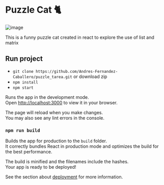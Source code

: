 # Puzzle Cat 🐈
![image](https://github.com/Andres-Fernandez-Caballero/puzzle_tarea/assets/50086557/29ea6d98-60d0-40da-a759-4239d249e031)

This is a funny puzzle cat created in react to explore the use of list and matrix

## Run project
- `git clone https://github.com/Andres-Fernandez-Caballero/puzzle_tarea.git` or download zip
- `npm install`
- `npm start`

Runs the app in the development mode.\
Open [http://localhost:3000](http://localhost:3000) to view it in your browser.

The page will reload when you make changes.\
You may also see any lint errors in the console.

### `npm run build`

Builds the app for production to the `build` folder.\
It correctly bundles React in production mode and optimizes the build for the best performance.

The build is minified and the filenames include the hashes.\
Your app is ready to be deployed!

See the section about [deployment](https://facebook.github.io/create-react-app/docs/deployment) for more information.

